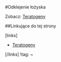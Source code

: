 #Odklejenie łożyska

Zobacz: [Teratogeny](./Teratogeny.md)





##Linkujące do tej strony

[links]

- [Teratogeny](./Teratogeny.md)


[/links]
!tag:
~


